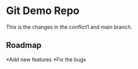 # Git Demo Repo 
 
This is the changes in the conflict1 and main branch. 

 
## Roadmap
*Add new features
*Fix the bugs


